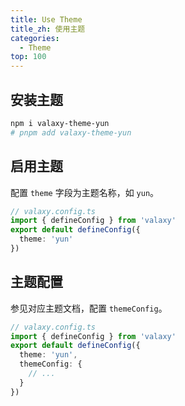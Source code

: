 ```yaml
---
title: Use Theme
title_zh: 使用主题
categories:
  - Theme
top: 100
---
```


## 安装主题

```bash
npm i valaxy-theme-yun
# pnpm add valaxy-theme-yun
```

## 启用主题

配置 `theme` 字段为主题名称，如 `yun`。

```ts
// valaxy.config.ts
import { defineConfig } from 'valaxy'
export default defineConfig({
  theme: 'yun'
})
```

## 主题配置

参见对应主题文档，配置 `themeConfig`。

```ts
// valaxy.config.ts
import { defineConfig } from 'valaxy'
export default defineConfig({
  theme: 'yun',
  themeConfig: {
    // ...
  }
})
```
